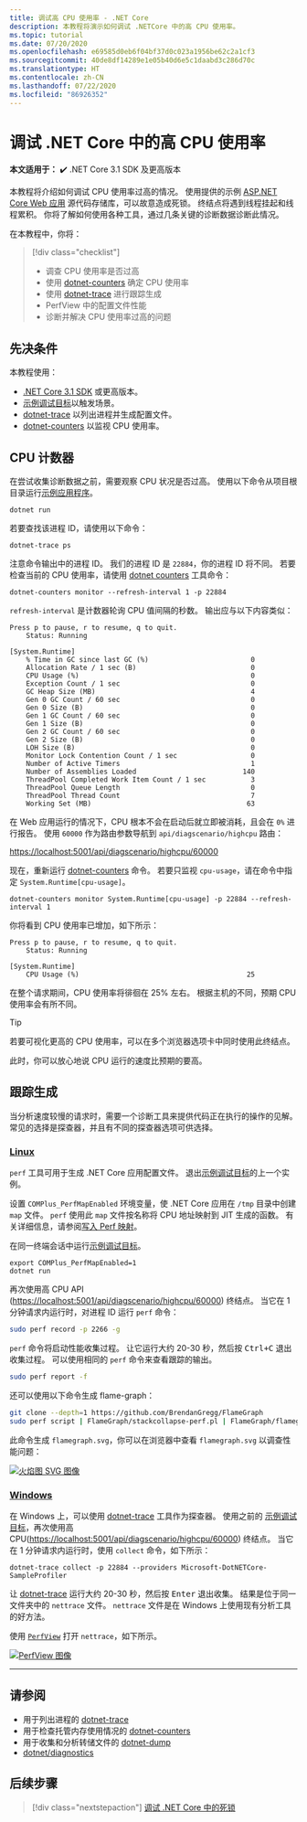 ```yaml
---
title: 调试高 CPU 使用率 - .NET Core
description: 本教程将演示如何调试 .NETCore 中的高 CPU 使用率。
ms.topic: tutorial
ms.date: 07/20/2020
ms.openlocfilehash: e69585d0eb6f04bf37d0c023a1956be62c2a1cf3
ms.sourcegitcommit: 40de8df14289e1e05b40d6e5c1daabd3c286d70c
ms.translationtype: HT
ms.contentlocale: zh-CN
ms.lasthandoff: 07/22/2020
ms.locfileid: "86926352"
---
```

# <a name="debug-high-cpu-usage-in-net-core"></a>调试 .NET Core 中的高 CPU 使用率

**本文适用于：** ✔️ .NET Core 3.1 SDK 及更高版本

本教程将介绍如何调试 CPU 使用率过高的情况。 使用提供的示例 [ASP.NET Core Web 应用](https://docs.microsoft.com/samples/dotnet/samples/diagnostic-scenarios) 源代码存储库，可以故意造成死锁。 终结点将遇到线程挂起和线程累积。 你将了解如何使用各种工具，通过几条关键的诊断数据诊断此情况。

在本教程中，你将：

> [!div class="checklist"]
>
> - 调查 CPU 使用率是否过高
> - 使用 [dotnet-counters](dotnet-counters.md) 确定 CPU 使用率
> - 使用 [dotnet-trace](dotnet-trace.md) 进行跟踪生成
> - PerfView 中的配置文件性能
> - 诊断并解决 CPU 使用率过高的问题

## <a name="prerequisites"></a>先决条件

本教程使用：

- [.NET Core 3.1 SDK](https://dotnet.microsoft.com/download/dotnet-core) 或更高版本。
- [示例调试目标](https://docs.microsoft.com/samples/dotnet/samples/diagnostic-scenarios)以触发场景。
- [dotnet-trace](dotnet-trace.md) 以列出进程并生成配置文件。
- [dotnet-counters](dotnet-counters.md) 以监视 CPU 使用率。

## <a name="cpu-counters"></a>CPU 计数器

在尝试收集诊断数据之前，需要观察 CPU 状况是否过高。 使用以下命令从项目根目录运行[示例应用程序](https://docs.microsoft.com/samples/dotnet/samples/diagnostic-scenarios)。

```dotnetcli
dotnet run
```

若要查找该进程 ID，请使用以下命令：

```dotnetcli
dotnet-trace ps
```

注意命令输出中的进程 ID。 我们的进程 ID 是 `22884`，你的进程 ID 将不同。 若要检查当前的 CPU 使用率，请使用 [dotnet counters](dotnet-counters.md) 工具命令：

```dotnetcli
dotnet-counters monitor --refresh-interval 1 -p 22884
```

`refresh-interval` 是计数器轮询 CPU 值间隔的秒数。 输出应与以下内容类似：

```console
Press p to pause, r to resume, q to quit.
    Status: Running

[System.Runtime]
    % Time in GC since last GC (%)                         0
    Allocation Rate / 1 sec (B)                            0
    CPU Usage (%)                                          0
    Exception Count / 1 sec                                0
    GC Heap Size (MB)                                      4
    Gen 0 GC Count / 60 sec                                0
    Gen 0 Size (B)                                         0
    Gen 1 GC Count / 60 sec                                0
    Gen 1 Size (B)                                         0
    Gen 2 GC Count / 60 sec                                0
    Gen 2 Size (B)                                         0
    LOH Size (B)                                           0
    Monitor Lock Contention Count / 1 sec                  0
    Number of Active Timers                                1
    Number of Assemblies Loaded                          140
    ThreadPool Completed Work Item Count / 1 sec           3
    ThreadPool Queue Length                                0
    ThreadPool Thread Count                                7
    Working Set (MB)                                      63
```

在 Web 应用运行的情况下，CPU 根本不会在启动后就立即被消耗，且会在 `0%` 进行报告。 使用 `60000` 作为路由参数导航到 `api/diagscenario/highcpu` 路由：

[https://localhost:5001/api/diagscenario/highcpu/60000](https://localhost:5001/api/diagscenario/highcpu/60000)

现在，重新运行 [dotnet-counters](dotnet-counters.md) 命令。 若要只监视 `cpu-usage`，请在命令中指定 `System.Runtime[cpu-usage]`。

```dotnetcli
dotnet-counters monitor System.Runtime[cpu-usage] -p 22884 --refresh-interval 1
```

你将看到 CPU 使用率已增加，如下所示：

```console
Press p to pause, r to resume, q to quit.
    Status: Running

[System.Runtime]
    CPU Usage (%)                                         25
```

在整个请求期间，CPU 使用率将徘徊在 25% 左右。 根据主机的不同，预期 CPU 使用率会有所不同。

> [!TIP]
> 若要可视化更高的 CPU 使用率，可以在多个浏览器选项卡中同时使用此终结点。

此时，你可以放心地说 CPU 运行的速度比预期的要高。

## <a name="trace-generation"></a>跟踪生成

当分析速度较慢的请求时，需要一个诊断工具来提供代码正在执行的操作的见解。 常见的选择是探查器，并且有不同的探查器选项可供选择。

### <a name="linux"></a>[Linux](#tab/linux)

`perf` 工具可用于生成 .NET Core 应用配置文件。 退出[示例调试目标](https://docs.microsoft.com/samples/dotnet/samples/diagnostic-scenarios)的上一个实例。

设置 `COMPlus_PerfMapEnabled` 环境变量，使 .NET Core 应用在 `/tmp` 目录中创建 `map` 文件。 `perf` 使用此 `map` 文件按名称将 CPU 地址映射到 JIT 生成的函数。 有关详细信息，请参阅[写入 Perf 映射](../run-time-config/debugging-profiling.md#write-perf-map)。

在同一终端会话中运行[示例调试目标](https://docs.microsoft.com/samples/dotnet/samples/diagnostic-scenarios)。

```dotnetcli
export COMPlus_PerfMapEnabled=1
dotnet run
```

再次使用高 CPU API (<https://localhost:5001/api/diagscenario/highcpu/60000>) 终结点。 当它在 1 分钟请求内运行时，对进程 ID 运行 `perf` 命令：

```bash
sudo perf record -p 2266 -g
```

`perf` 命令将启动性能收集过程。 让它运行大约 20-30 秒，然后按 <kbd>Ctrl+C</kbd> 退出收集过程。 可以使用相同的 `perf` 命令来查看跟踪的输出。

```bash
sudo perf report -f
```

还可以使用以下命令生成 flame-graph：

```bash
git clone --depth=1 https://github.com/BrendanGregg/FlameGraph
sudo perf script | FlameGraph/stackcollapse-perf.pl | FlameGraph/flamegraph.pl > flamegraph.svg
```

此命令生成 `flamegraph.svg`，你可以在浏览器中查看 `flamegraph.svg` 以调查性能问题：

[![火焰图 SVG 图像](media/flamegraph.jpg)](media/flamegraph.jpg#lightbox)

### <a name="windows"></a>[Windows](#tab/windows)

在 Windows 上，可以使用 [dotnet-trace](dotnet-trace.md) 工具作为探查器。 使用之前的 [示例调试目标](https://docs.microsoft.com/samples/dotnet/samples/diagnostic-scenarios)，再次使用高 CPU(<https://localhost:5001/api/diagscenario/highcpu/60000>) 终结点。 当它在 1 分钟请求内运行时，使用 `collect` 命令，如下所示：

```dotnetcli
dotnet-trace collect -p 22884 --providers Microsoft-DotNETCore-SampleProfiler
```

让 [dotnet-trace](dotnet-trace.md) 运行大约 20-30 秒，然后按 <kbd>Enter</kbd> 退出收集。 结果是位于同一文件夹中的 `nettrace` 文件。 `nettrace` 文件是在 Windows 上使用现有分析工具的好方法。

使用 [`PerfView`](https://github.com/microsoft/perfview/blob/master/documentation/Downloading.md) 打开 `nettrace`，如下所示。

[![PerfView 图像](media/perfview.jpg)](media/perfview.jpg#lightbox)

---

## <a name="see-also"></a>请参阅

- 用于列出进程的 [dotnet-trace](dotnet-trace.md)
- 用于检查托管内存使用情况的 [dotnet-counters](dotnet-counters.md)
- 用于收集和分析转储文件的 [dotnet-dump](dotnet-dump.md)
- [dotnet/diagnostics](https://github.com/dotnet/diagnostics/tree/master/documentation/tutorial)

## <a name="next-steps"></a>后续步骤

> [!div class="nextstepaction"]
> [调试 .NET Core 中的死锁](debug-deadlock.md)
